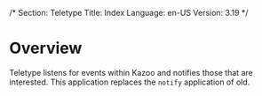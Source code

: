 /*
Section: Teletype
Title: Index
Language: en-US
Version: 3.19
*/

# Overview

Teletype listens for events within Kazoo and notifies those that are interested. This application replaces the `notify` application of old.
